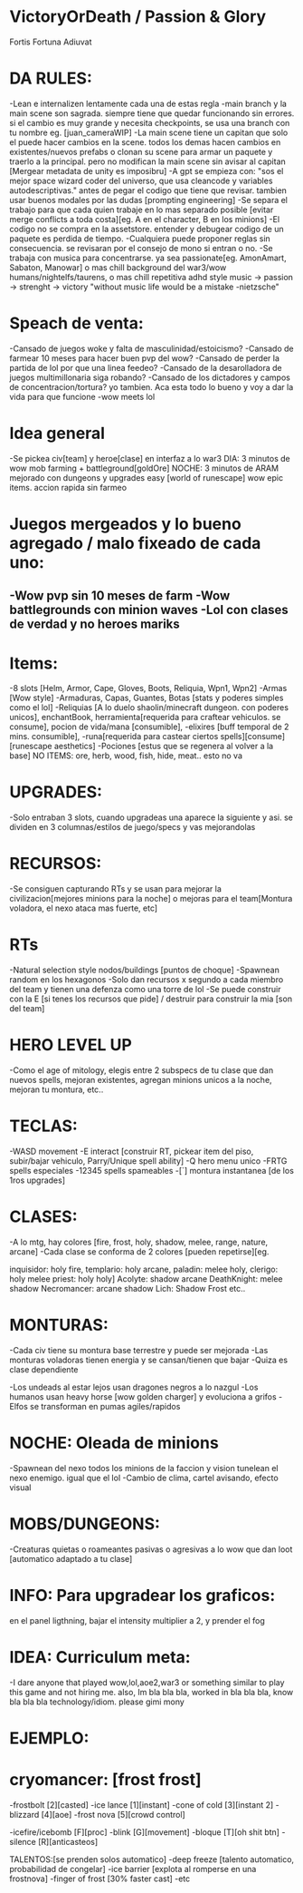 # VictoryOrDeath / Passion & Glory
 Fortis Fortuna Adiuvat

# DA RULES:
-Lean e internalizen lentamente cada una de estas regla
-main branch y la main scene son sagrada. siempre tiene que quedar funcionando sin errores. si el cambio es muy grande y necesita checkpoints, se usa una branch con tu nombre eg. [juan_cameraWIP]
-La main scene tiene un capitan que solo el puede hacer cambios en la scene. todos los demas hacen cambios en existentes/nuevos prefabs o clonan su scene para armar un paquete y traerlo a la principal. pero no modifican la main scene sin avisar al capitan [Mergear metadata de unity es imposibru]
-A gpt se empieza con: "sos el mejor space wizard coder del universo, que usa cleancode y variables autodescriptivas." antes de pegar el codigo que tiene que revisar. tambien usar buenos modales por las dudas [prompting engineering]
-Se separa el trabajo para que cada quien trabaje en lo mas separado posible [evitar merge conflicts a toda costa][eg. A en el character, B en los minions]
-El codigo no se compra en la assetstore. entender y debugear codigo de un paquete es perdida de tiempo.
-Cualquiera puede proponer reglas sin consecuencia. se revisaran por el consejo de mono si entran o no.
-Se trabaja con musica para concentrarse. ya sea passionate[eg. AmonAmart, Sabaton, Manowar] o mas chill background del war3/wow humans/nightelfs/taurens, o mas chill repetitiva adhd style
music -> passion -> strenght -> victory "without music life would be a mistake -nietzsche"

# Speach de venta:
-Cansado de juegos woke y falta de masculinidad/estoicismo?
-Cansado de farmear 10 meses para hacer buen pvp del wow?
-Cansado de perder la partida de lol por que una linea feedeo?
-Cansado de la desarolladora de juegos multimillonaria siga robando?
-Cansado de los dictadores y campos de concentracion/tortura?
yo tambien. Aca esta todo lo bueno y voy a dar la vida para que funcione
-wow meets lol

# Idea general
-Se pickea civ[team] y heroe[clase] en interfaz a lo war3
DIA: 3 minutos de wow mob farming + battleground[goldOre]
NOCHE: 3 minutos de ARAM mejorado
con dungeons y upgrades easy [world of runescape]
wow epic items. accion rapida sin farmeo

# Juegos mergeados y lo bueno agregado / malo fixeado de cada uno:
-Wow pvp sin 10 meses de farm
-Wow battlegrounds con minion waves
-Lol con clases de verdad y no heroes mariks
-

# Items:
-8 slots [Helm, Armor, Cape, Gloves, Boots, Reliquia, Wpn1, Wpn2]
-Armas [Wow style]
-Armaduras, Capas, Guantes, Botas [stats y poderes simples como el lol] 
-Reliquias [A lo duelo shaolin/minecraft dungeon. con poderes unicos], enchantBook, herramienta[requerida para craftear vehiculos. se consume], pocion de vida/mana [consumible], 
-elixires [buff temporal de 2 mins. consumible], 
-runa[requerida para castear ciertos spells][consume][runescape aesthetics]
-Pociones [estus que se regenera al volver a la base]
NO ITEMS: ore, herb, wood, fish, hide, meat.. esto no va

# UPGRADES:
-Solo entraban 3 slots, cuando upgradeas una aparece la siguiente y asi. se dividen en 3 columnas/estilos de juego/specs y vas mejorandolas

# RECURSOS:
-Se consiguen capturando RTs y se usan para mejorar la civilizacion[mejores minions para la noche] o mejoras para el team[Montura voladora, el nexo ataca mas fuerte, etc]

# RTs 
-Natural selection style nodos/buildings [puntos de choque]
-Spawnean random en los hexagonos
-Solo dan recursos x segundo a cada miembro del team y tienen una defenza como una torre de lol
-Se puede construir con la E [si tenes los recursos que pide] / destruir para construir la mia [son del team]

# HERO LEVEL UP
-Como el age of mitology, elegis entre 2 subspecs de tu clase que dan nuevos spells, mejoran existentes, agregan minions unicos a la noche, mejoran tu montura, etc..

# TECLAS:
-WASD movement
-E interact [construir RT, pickear item del piso, subir/bajar vehiculo, Parry/Unique spell ability]
-Q hero menu unico
-FRTG spells especiales
-12345 spells spameables
-[`] montura instantanea [de los 1ros upgrades]

# CLASES:
-A lo mtg, hay colores [fire, frost, holy, shadow, melee, range, nature, arcane]
-Cada clase se conforma de 2 colores [pueden repetirse][eg. 

inquisidor: holy fire, 
templario: holy arcane, 
paladin: melee holy, 
clerigo: holy melee
priest: holy holy]
Acolyte: shadow arcane
DeathKnight: melee shadow
Necromancer: arcane shadow
Lich: Shadow Frost
etc..

# MONTURAS:
-Cada civ tiene su montura base terrestre y puede ser mejorada
-Las monturas voladoras tienen energia y se cansan/tienen que bajar
-Quiza es clase dependiente

-Los undeads al estar lejos usan dragones negros a lo nazgul
-Los humanos usan heavy horse [wow golden charger] y evoluciona a grifos
-Elfos se transforman en pumas agiles/rapidos

# NOCHE: Oleada de minions
-Spawnean del nexo todos los minions de la faccion y vision tunelean el nexo enemigo. igual que el lol
-Cambio de clima, cartel avisando, efecto visual

# MOBS/DUNGEONS:
-Creaturas quietas o roameantes pasivas o agresivas a lo wow que dan loot [automatico adaptado a tu clase]

# INFO: Para upgradear los graficos:
en el panel ligthning, bajar el intensity multiplier a 2, y prender el fog

# IDEA: Curriculum meta:
-I dare anyone that played wow,lol,aoe2,war3 or something similar to play this game and not hiring me.
also, Im bla bla bla, worked in bla bla bla, know bla bla bla technology/idiom. please gimi mony

# EJEMPLO:
# cryomancer: [frost frost]
-frostbolt [2][casted]
-ice lance [1][instant]
-cone of cold [3][instant 2]
-blizzard [4][aoe]
-frost nova [5][crowd control]

-icefire/icebomb [F][proc]
-blink [G][movement]
-bloque [T][oh shit btn]
-silence [R][anticasteos]

TALENTOS:[se prenden solos automatico]
-deep freeze [talento automatico, probabilidad de congelar]
-ice barrier [explota al romperse en una frostnova]
-finger of frost [30% faster cast]
-etc
